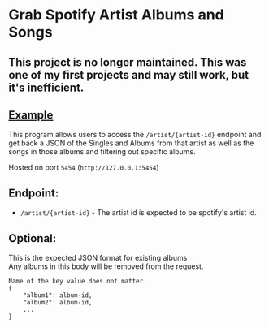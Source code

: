 # Grab Spotify Artist Albums and Songs

## This project is no longer maintained. This was one of my first projects and may still work, but it's inefficient.

## [Example](http://mujykun.pythonanywhere.com/artist/7n2Ycct7Beij7Dj7meI4X0)

This program allows users to access the `/artist/{artist-id}` endpoint and get back a JSON of the Singles and Albums
from that artist as well as the songs in those albums and filtering out specific albums.
  
Hosted on port `5454` (``http://127.0.0.1:5454``)

## Endpoint:
- `/artist/{artist-id}` - The artist id is expected to be spotify's artist id.

## Optional:

This is the expected JSON format for existing albums  
Any albums in this body will be removed from the request.
```
Name of the key value does not matter.
{
    "album1": album-id,
    "album2": album-id,
    ...
}
```
